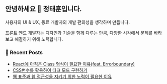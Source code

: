 ## 안녕하세요 👋 정태훈입니다.

사용자의 UI & UX, 동료 개발자의 개발 편의성을 생각하며 만듭니다.

프론트 엔드 개발자는 디자인과 기술을 함께 다루는 만큼, 다양한 시각에서 문제를 바라보고 해결하기 위해 노력합니다.

### 📙 Recent Posts

<!-- BLOG-POST-LIST:START -->
- [React에 아직은 Class 형식이 필요한 이유(feat. Errorboundary)](https://jthcast.dev/posts/Why-React-still-needs-class-type-(feat.Errorboundary)/)
- [CSS변수를 활용하여 다크 모드 구현하기](https://jthcast.dev/posts/How-to-make-dark-mode-with-CSS-variables/)
- [웹 표준과 웹 접근성을 지키기 위한 노력이 필요한 이유](https://jthcast.dev/posts/Why-efforts-to-preserve-web-standards-and-web-accessibility-are-required/)
<!-- BLOG-POST-LIST:END -->
